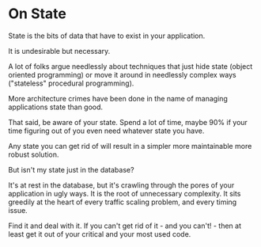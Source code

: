 # On State

State is the bits of data that have to exist in your application.

It is undesirable but necessary.

A lot of folks argue needlessly about techniques that just hide state (object oriented programming) or move it around in needlessly complex ways ("stateless" procedural programming).

More architecture crimes have been done in the name of managing applications state than good.

That said, be aware of your state. Spend a lot of time, maybe 90% if your time figuring out of you even need whatever state you have.

Any state you can get rid of will result in a simpler more maintainable more robust solution.

But isn't my state just in the database?

It's at rest in the database, but it's crawling through the pores of your application in ugly ways. It is the root of unnecessary complexity. It sits greedily at the heart of every traffic scaling problem, and every timing issue.

Find it and deal with it. If you can't get rid of it - and you can't! - then at least get it out of your critical and your most used code.

